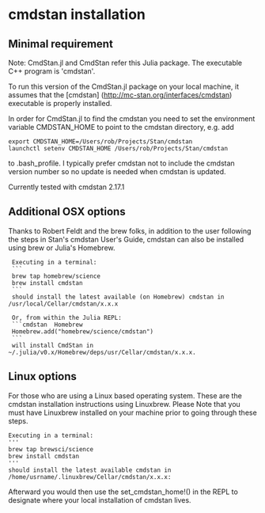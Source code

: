 # cmdstan installation

## Minimal requirement

Note: CmdStan.jl and CmdStan refer this Julia package. The executable C++ program is 'cmdstan'.

To run this version of the CmdStan.jl package on your local machine, it assumes that the  [cmdstan] (http://mc-stan.org/interfaces/cmdstan) executable is properly installed.

In order for CmdStan.jl to find the cmdstan you need to set the environment variable CMDSTAN_HOME to point to the cmdstan directory, e.g. add

```
export CMDSTAN_HOME=/Users/rob/Projects/Stan/cmdstan
launchctl setenv CMDSTAN_HOME /Users/rob/Projects/Stan/cmdstan
```

to .bash_profile. I typically prefer cmdstan not to include the cmdstan version number so no update is needed when cmdstan is updated.

Currently tested with cmdstan 2.17.1

## Additional OSX options

Thanks to Robert Feldt and the brew folks, in addition to the user following the steps in Stan's cmdstan User's Guide, cmdstan can also be installed using brew or Julia's Homebrew.

	 Executing in a terminal:
	 ```
	 brew tap homebrew/science
	 brew install cmdstan
	 ```
	 should install the latest available (on Homebrew) cmdstan in /usr/local/Cellar/cmdstan/x.x.x
	 
	 Or, from within the Julia REPL:
	 ```cmdstan  Homebrew
	 Homebrew.add("homebrew/science/cmdstan")
	 ```
	 will install CmdStan in ~/.julia/v0.x/Homebrew/deps/usr/Cellar/cmdstan/x.x.x.
	 
	 
## Linux options

For those who are using a Linux based operating system. These are the cmdstan installation instructions using Linuxbrew.
Please Note that you must have Linuxbrew installed on your machine prior to going through these steps.

	Executing in a terminal:
	'''
	brew tap brewsci/science
	brew install cmdstan
	'''
	should install the latest available cmdstan in /home/usrname/.linuxbrew/Cellar/cmdstan/x.x.x:
	
Afterward you would then use the set_cmdstan_home!() in the REPL to designate where your local installation of cmdstan lives.
